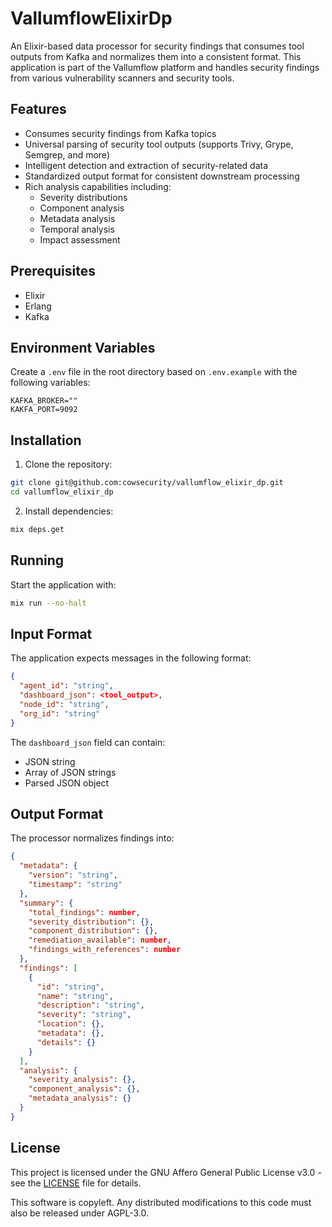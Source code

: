 # VallumflowElixirDp

An Elixir-based data processor for security findings that consumes tool outputs from Kafka and normalizes them into a consistent format. This application is part of the Vallumflow platform and handles security findings from various vulnerability scanners and security tools.

## Features

- Consumes security findings from Kafka topics
- Universal parsing of security tool outputs (supports Trivy, Grype, Semgrep, and more)
- Intelligent detection and extraction of security-related data
- Standardized output format for consistent downstream processing
- Rich analysis capabilities including:
  - Severity distributions
  - Component analysis
  - Metadata analysis
  - Temporal analysis
  - Impact assessment

## Prerequisites

- Elixir
- Erlang
- Kafka

## Environment Variables

Create a `.env` file in the root directory based on `.env.example` with the following variables:

```env
KAFKA_BROKER=""
KAKFA_PORT=9092
```

## Installation

1. Clone the repository:
```bash
git clone git@github.com:cowsecurity/vallumflow_elixir_dp.git
cd vallumflow_elixir_dp
```

2. Install dependencies:
```bash
mix deps.get
```

## Running

Start the application with:
```bash
mix run --no-halt
```

## Input Format

The application expects messages in the following format:
```json
{
  "agent_id": "string",
  "dashboard_json": <tool_output>,
  "node_id": "string",
  "org_id": "string"
}
```

The `dashboard_json` field can contain:
- JSON string
- Array of JSON strings
- Parsed JSON object

## Output Format

The processor normalizes findings into:
```json
{
  "metadata": {
    "version": "string",
    "timestamp": "string"
  },
  "summary": {
    "total_findings": number,
    "severity_distribution": {},
    "component_distribution": {},
    "remediation_available": number,
    "findings_with_references": number
  },
  "findings": [
    {
      "id": "string",
      "name": "string",
      "description": "string",
      "severity": "string",
      "location": {},
      "metadata": {},
      "details": {}
    }
  ],
  "analysis": {
    "severity_analysis": {},
    "component_analysis": {},
    "metadata_analysis": {}
  }
}
```
## License

This project is licensed under the GNU Affero General Public License v3.0 - see the [LICENSE](LICENSE) file for details.

This software is copyleft. Any distributed modifications to this code must also be released under AGPL-3.0.
